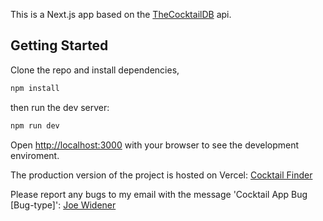 This is a Next.js app based on the [TheCocktailDB](https://www.thecocktaildb.com/api.php) api. 

## Getting Started

Clone the repo and install dependencies,
```bash
npm install
```
then run the dev server:
```bash
npm run dev
```

Open [http://localhost:3000](http://localhost:3000) with your browser to see the development enviroment.

The production version of the project is hosted on Vercel: [Cocktail Finder](https://cocktail-app-mu.vercel.app/)

Please report any bugs to my email with the message 'Cocktail App Bug [Bug-type]':
[Joe Widener](jwidener08@gmail.com)




